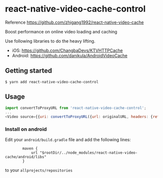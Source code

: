 # react-native-video-cache-control

Reference https://github.com/zhigang1992/react-native-video-cache

Boost performance on online video loading and caching

Use following libraries to do the heavy lifting.

- iOS: https://github.com/ChangbaDevs/KTVHTTPCache
- Android: https://github.com/danikula/AndroidVideoCache

## Getting started

`$ yarn add react-native-video-cache-control`

## Usage

```javascript
import convertToProxyURL from 'react-native-video-cache-control';
...
<Video source={{uri: convertToProxyURL({url: originalURL, headers: {referer: 'https://example.com'}})}} />
```

### Install on android

Edit your `android/build.gradle` file and add the following lines:

```
        maven {
            url "$rootDir/../node_modules/react-native-video-cache/android/libs"
        }
```

to your `allprojects/repositories`
